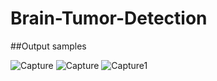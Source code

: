 # Brain-Tumor-Detection

##Output samples

![Capture](https://user-images.githubusercontent.com/83125278/177703639-9093273a-ba23-459c-a981-d18bc252c044.JPG)
![Capture](https://user-images.githubusercontent.com/83125278/177703669-f0dc3e8e-6dd4-4551-8cc1-159e1d50c371.PNG)
![Capture1](https://user-images.githubusercontent.com/83125278/177703690-e95a0a92-c2c3-4450-a0bc-b7e063eac546.JPG)
